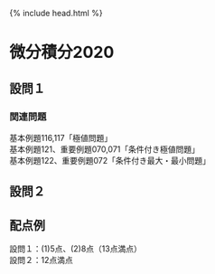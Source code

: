 {% include head.html %}

# 微分積分2020
## 設問１
### 関連問題
基本例題116,117「極値問題」  
基本例題121、重要例題070,071「条件付き極値問題」  
基本例題122、重要例題072「条件付き最大・最小問題」

## 設問２

## 配点例
設問１：(1)5点、(2)8点（13点満点）  
設問２：12点満点